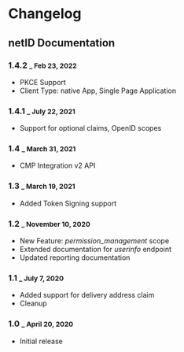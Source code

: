 # Changelog

## netID Documentation

### 1.4.2 <small>_ Feb 23, 2022</small>

- PKCE Support 
- Client Type: native App, Single Page Application

### 1.4.1 <small>_ July 22, 2021</small>

- Support for optional claims, OpenID scopes

### 1.4 <small>_ March 31, 2021</small>

- CMP Integration v2 API

### 1.3 <small>_ March 19, 2021</small>

- Added Token Signing support

### 1.2 <small>_ November 10, 2020</small>

- New Feature: *permission_management* scope
- Extended documentation for *userinfo* endpoint
- Updated reporting documentation
  
### 1.1 <small>_ July 7, 2020</small>

- Added support for delivery address claim
- Cleanup

### 1.0 <small>_ April 20, 2020</small>

- Initial release
